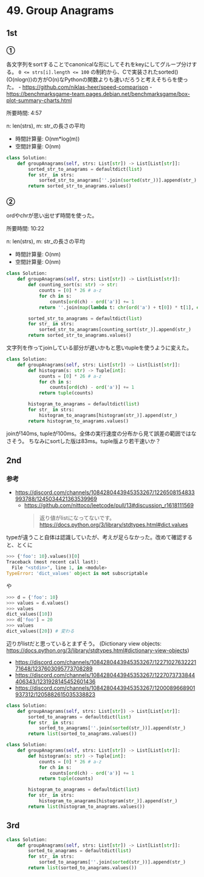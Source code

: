 # 49. Group Anagrams

## 1st

### ①

各文字列をsortすることでcanonicalな形にしてそれをkeyにしてグループ分けする。
`0 <= strs[i].length <= 100` の制約から、Cで実装されたsorted() (O(nlogn))の方がO(n)なPythonの関数よりも速いだろうと考えそちらを使った。
    - https://github.com/niklas-heer/speed-comparison
    - https://benchmarksgame-team.pages.debian.net/benchmarksgame/box-plot-summary-charts.html


所要時間: 4:57

n: len(strs), m: str_の長さの平均
- 時間計算量: O(nm*log(m))
- 空間計算量: O(nm)

```py
class Solution:
    def groupAnagrams(self, strs: List[str]) -> List[List[str]]:
        sorted_str_to_anagrams = defaultdict(list)
        for str_ in strs:
            sorted_str_to_anagrams[''.join(sorted(str_))].append(str_)
        return sorted_str_to_anagrams.values()
```

### ②

ordやchrが思い出せず時間を使った。

所要時間: 10:22

n: len(strs), m: str_の長さの平均
- 時間計算量: O(nm)
- 空間計算量: O(nm)

```py
class Solution:
    def groupAnagrams(self, strs: List[str]) -> List[List[str]]:
        def counting_sort(s: str) -> str:
            counts = [0] * 26 # a-z
            for ch in s:
                counts[ord(ch) - ord('a')] += 1
            return ''.join(map(lambda t: chr(ord('a') + t[0]) * t[1], enumerate(counts)))

        sorted_str_to_anagrams = defaultdict(list)
        for str_ in strs:
            sorted_str_to_anagrams[counting_sort(str_)].append(str_)
        return sorted_str_to_anagrams.values()
```

文字列を作ってjoinしている部分が遅いかもと思いtupleを使うように変えた。

```py
class Solution:
    def groupAnagrams(self, strs: List[str]) -> List[List[str]]:
        def histogram(s: str) -> Tuple[int]:
            counts = [0] * 26 # a-z
            for ch in s:
                counts[ord(ch) - ord('a')] += 1
            return tuple(counts)

        histogram_to_anagrams = defaultdict(list)
        for str_ in strs:
            histogram_to_anagrams[histogram(str_)].append(str_)
        return histogram_to_anagrams.values()
```

joinが140ms, tupleが100ms。全体の実行速度の分布から見て誤差の範囲ではなさそう。
ちなみにsortした版は83ms。tuple版より若干速いか？


## 2nd

### 参考

- https://discord.com/channels/1084280443945353267/1226508154833993788/1245034421363539969
    - https://github.com/nittoco/leetcode/pull/13#discussion_r1618111569
      > 返り値がlistになってないです。
      > https://docs.python.org/3/library/stdtypes.html#dict.values

typeが違うこと自体は認識していたが、考えが足らなかった。改めて確認すると、とくに

```py
>>> {'foo': 10}.values()[0]
Traceback (most recent call last):
  File "<stdin>", line 1, in <module>
TypeError: 'dict_values' object is not subscriptable
```

や

```py
>>> d = {'foo': 10}
>>> values = d.values()
>>> values
dict_values([10])
>>> d['foo'] = 20
>>> values
dict_values([20]) # 変わる
```

辺りがlistだと思っているとまずそう。 (Dictionary view objects: https://docs.python.org/3/library/stdtypes.html#dictionary-view-objects)

- https://discord.com/channels/1084280443945353267/1227102763222171648/1237603095773708289
- https://discord.com/channels/1084280443945353267/1227073733844406343/1231928145452601436
- https://discord.com/channels/1084280443945353267/1200089668901937312/1205882615035338823


```py
class Solution:
    def groupAnagrams(self, strs: List[str]) -> List[List[str]]:
        sorted_to_anagrams = defaultdict(list)
        for str_ in strs:
            sorted_to_anagrams[''.join(sorted(str_))].append(str_)
        return list(sorted_to_anagrams.values())
```

```py
class Solution:
    def groupAnagrams(self, strs: List[str]) -> List[List[str]]:
        def histogram(s: str) -> Tuple[int]:
            counts = [0] * 26 # a-z
            for ch in s:
                counts[ord(ch) - ord('a')] += 1
            return tuple(counts)

        histogram_to_anagrams = defaultdict(list)
        for str_ in strs:
            histogram_to_anagrams[histogram(str_)].append(str_)
        return list(histogram_to_anagrams.values())
```

## 3rd

```py
class Solution:
    def groupAnagrams(self, strs: List[str]) -> List[List[str]]:
        sorted_to_anagrams = defaultdict(list)
        for str_ in strs:
            sorted_to_anagrams[''.join(sorted(str_))].append(str_)
        return list(sorted_to_anagrams.values())
```
